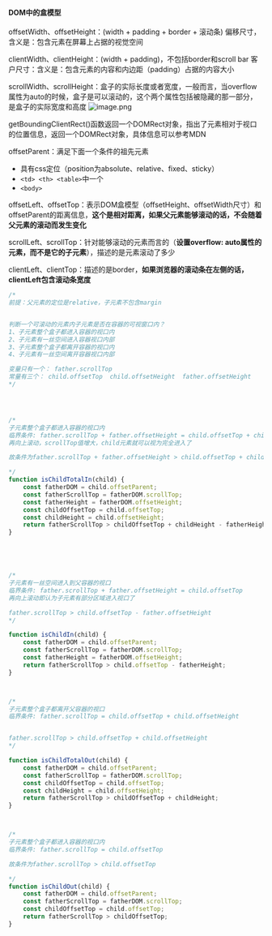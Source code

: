 #### DOM中的盒模型

offsetWidth、offsetHeight：(width + padding + border + 滚动条)
偏移尺寸，含义是：包含元素在屏幕上占据的视觉空间

clientWidth、clientHeight：(width + padding)，不包括border和scroll bar
客户尺寸：含义是：包含元素的内容和内边距（padding）占据的内容大小

scrollWidth、scrollHeight：盒子的实际长度或者宽度，一般而言，当overflow属性为auto的时候，盒子是可以滚动的，这个两个属性包括被隐藏的那一部分，是盒子的实际宽度和高度
![image.png](https://i.loli.net/2020/09/23/6IyagvAcTMCWh3Y.png)

getBoundingClientRect()函数返回一个DOMRect对象，指出了元素相对于视口的位置信息，返回一个DOMRect对象，具体信息可以参考MDN


offsetParent：满足下面一个条件的祖先元素
- 具有css定位（position为absolute、relative、fixed、sticky）
- `<td> <th> <table>`中一个
- `<body>`

offsetLeft、offsetTop：表示DOM盒模型（offsetHeight、offsetWidth尺寸）和offsetParent的距离信息，**这个是相对距离，如果父元素能够滚动的话，不会随着父元素的滚动而发生变化**

scrollLeft、scrollTop：针对能够滚动的元素而言的（**设置overflow: auto属性的元素，而不是它的子元素**），描述的是元素滚动了多少

clientLeft、clientTop：描述的是border，**如果浏览器的滚动条在左侧的话，clientLeft包含滚动条宽度**


```js
/*
前提：父元素的定位是relative，子元素不包含margin


判断一个可滚动的元素内子元素是否在容器的可视窗口内？
1、子元素整个盒子都进入容器的视口内
2、子元素有一丝空间进入容器视口内部
3、子元素整个盒子都离开容器的视口内
4、子元素有一丝空间离开容器视口内部

变量只有一个： father.scrollTop
常量有三个： child.offsetTop  child.offsetHeight  father.offsetHeight
*/




/*
子元素整个盒子都进入容器的视口内
临界条件: father.scrollTop + father.offsetHeight = child.offsetTop + child.offsetHeight
再向上滚动，scrollTop值增大，child元素就可以视为完全进入了

故条件为father.scrollTop + father.offsetHeight > child.offsetTop + child.offsetHeight

*/
function isChildTotalIn(child) {
    const fatherDOM = child.offsetParent;
    const fatherScrollTop = fatherDOM.scrollTop;
    const fatherHeight = fatherDOM.offsetHeight;
    const childOffsetTop = child.offsetTop;
    const childHeight = child.offsetHeight;
    return fatherScrollTop > childOffsetTop + childHeight - fatherHeight;
}





/*
子元素有一丝空间进入到父容器的视口
临界条件: father.scrollTop + father.offsetHeight = child.offsetTop
再向上滚动即认为子元素有部分区域进入视口了

father.scrollTop > child.offsetTop - father.offsetHeight
*/

function isChildIn(child) {
    const fatherDOM = child.offsetParent;
    const fatherScrollTop = fatherDOM.scrollTop;
    const fatherHeight = fatherDOM.offsetHeight;
    return fatherScrollTop > child.offsetTop - fatherHeight;
}



/*
子元素整个盒子都离开父容器的视口
临界条件: father.scrollTop = child.offsetTop + child.offsetHeight


father.scrollTop > child.offsetTop + child.offsetHeight
*/

function isChildTotalOut(child) {
    const fatherDOM = child.offsetParent;
    const fatherScrollTop = fatherDOM.scrollTop;
    const childOffsetTop = child.offsetTop;
    const childHeight = child.offsetHeight;
    return fatherScrollTop > childOffsetTop + childHeight;
}



/*
子元素整个盒子都进入容器的视口内
临界条件: father.scrollTop = child.offsetTop

故条件为father.scrollTop > child.offsetTop

*/
function isChildOut(child) {
    const fatherDOM = child.offsetParent;
    const fatherScrollTop = fatherDOM.scrollTop;
    const childOffsetTop = child.offsetTop;
    return fatherScrollTop > childOffsetTop;
}
```
